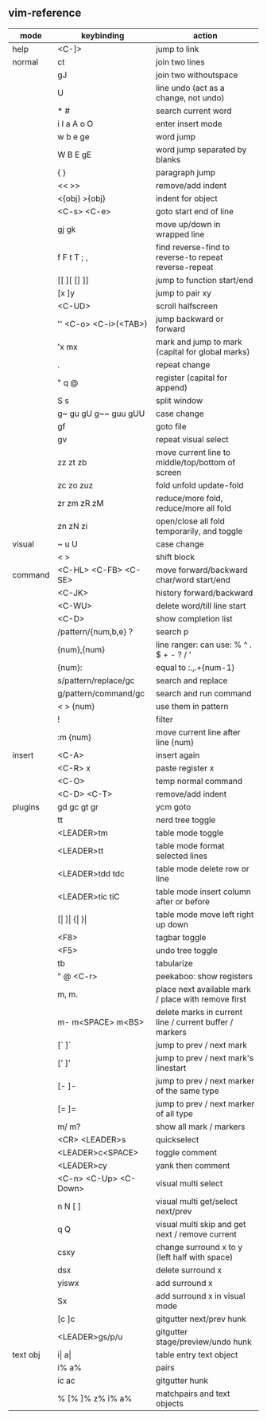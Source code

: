 ## vim-reference

| mode     | keybinding                  | action                                                  |
|----------|-----------------------------|---------------------------------------------------------|
| help     | \<C-]\>                     | jump to link                                            |
| normal   | ct                          | join two lines                                          |
|          | gJ                          | join two withoutspace                                   |
|          | U                           | line undo (act as a change, not undo)                   |
|          | * #                         | search current word                                     |
|          | i I a A o O                 | enter insert mode                                       |
|          | w b e ge                    | word jump                                               |
|          | W B E gE                    | word jump separated by blanks                           |
|          | { }                         | paragraph jump                                          |
|          | << >>                       | remove/add indent                                       |
|          | <{obj} >{obj}               | indent for object                                       |
|          | \<C-s\> \<C-e\>             | goto start end of line                                  |
|          | gj gk                       | move up/down in wrapped line                            |
|          | f F t T ; ,                 | find reverse-find to reverse-to repeat reverse-repeat   |
|          | [[ ][ [] ]]                 | jump to function start/end                              |
|          | [x ]y                       | jump to pair xy                                         |
|          | \<C-UD\>                    | scroll halfscreen                                       |
|          | '' \<C-o\> \<C-i\>(\<TAB\>) | jump backward or forward                                |
|          | 'x mx                       | mark and jump to mark (capital for global marks)        |
|          | .                           | repeat change                                           |
|          | " q @                       | register (capital for append)                           |
|          | S s                         | split window                                            |
|          | g~ gu gU g~~ guu gUU        | case change                                             |
|          | gf                          | goto file                                               |
|          | gv                          | repeat visual select                                    |
|          | zz zt zb                    | move current line to middle/top/bottom of screen        |
|          | zc zo zuz                   | fold unfold update-fold                                 |
|          | zr zm zR zM                 | reduce/more fold, reduce/more all fold                  |
|          | zn zN zi                    | open/close all fold temporarily, and toggle             |
| visual   | ~ u U                       | case change                                             |
|          | \< \>                       | shift block                                             |
| command  | \<C-HL\> \<C-FB\> \<C-SE\>  | move forward/backward char/word start/end               |
|          | \<C-JK\>                    | history forward/backward                                |
|          | \<C-WU\>                    | delete word/till line start                             |
|          | \<C-D\>                     | show completion list                                    |
|          | /pattern/{num,b,e} ?        | search    p                                             |
|          | {num},{num}                 | line ranger: can use: % ^ . $ + - ? / '                 |
|          | {num}:                      | equal to :.,.+{num-1}                                   |
|          | s/pattern/replace/gc        | search and replace                                      |
|          | g/pattern/command/gc        | search and run command                                  |
|          | \< \> \{num}                | use them in pattern                                     |
|          | !                           | filter                                                  |
|          | :m {num}                    | move current line after line {num}                      |
| insert   | \<C-A\>                     | insert again                                            |
|          | \<C-R\> x                   | paste register x                                        |
|          | \<C-O\>                     | temp normal command                                     |
|          | \<C-D\> \<C-T\>             | remove/add indent                                       |
| plugins  | gd gc gt gr                 | ycm goto                                                |
|          | tt                          | nerd tree toggle                                        |
|          | \<LEADER\>tm                | table mode toggle                                       |
|          | \<LEADER\>tt                | table mode format selected lines                        |
|          | \<LEADER\>tdd tdc           | table mode delete row or line                           |
|          | \<LEADER\>tic tiC           | table mode insert column after or before                |
|          | [\| ]\| {\| }\|             | table mode move left right up down                      |
|          | \<F8\>                      | tagbar toggle                                           |
|          | \<F5\>                      | undo tree toggle                                        |
|          | tb                          | tabularize                                              |
|          | " @ \<C-r\>                 | peekaboo: show registers                                |
|          | m, m.                       | place next available mark / place with remove first     |
|          | m- m\<SPACE\> m\<BS\>       | delete marks in current line / current buffer / markers |
|          | [\` ]\`                     | jump to prev / next mark                                |
|          | [' ]'                       | jump to prev / next mark's linestart                    |
|          | [- ]-                       | jump to prev / next marker of the same type             |
|          | [= ]=                       | jump to prev / next marker of all type                  |
|          | m/ m?                       | show all mark / markers                                 |
|          | \<CR\> \<LEADER\>s          | quickselect                                             |
|          | \<LEADER\>c\<SPACE\>        | toggle comment                                          |
|          | \<LEADER\>cy                | yank then comment                                       |
|          | \<C-n\> \<C-Up\> \<C-Down\> | visual multi select                                     |
|          | n N [ ]                     | visual multi get/select next/prev                       |
|          | q Q                         | visual multi skip and get next / remove current         |
|          | csxy                        | change surround x to y (left half with space)           |
|          | dsx                         | delete surround x                                       |
|          | yiswx                       | add surround x                                          |
|          | Sx                          | add surround x in visual mode                           |
|          | [c ]c                       | gitgutter next/prev hunk                                |
|          | \<LEADER\>gs/p/u            | gitgutter stage/preview/undo hunk                       |
| text obj | i\| a\|                     | table entry text object                                 |
|          | i% a%                       | pairs                                                   |
|          | ic ac                       | gitgutter hunk                                          |
|          | % [% ]% z% i% a%            | matchpairs and text objects                             |


